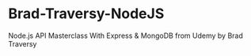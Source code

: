 # Brad-Traversy-NodeJS
Node.js API Masterclass With Express &amp; MongoDB from Udemy by Brad Traversy
